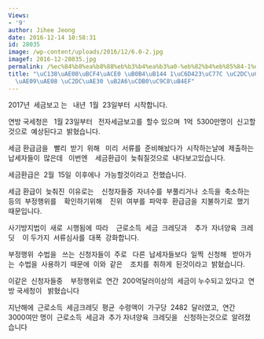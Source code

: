 ```yaml
---
Views:
- '9'
author: Jihee Jeong
date: 2016-12-14 10:58:31
id: 28035
image: /wp-content/uploads/2016/12/6.0-2.jpg
imagef: 2016-12-28035.jpg
permalink: /%ec%84%b8%ea%b8%88%eb%b3%b4%ea%b3%a0-%eb%82%b4%eb%85%84-1%ec%9b%9423%ec%9d%bc-%ec%8b%9c%ec%9e%91-%ed%99%98%ea%b8%89%ea%b8%88-%ec%8b%9c%ea%b8%b0-%eb%8a%a6%ec%b6%b0%ec%a7%88%eb%93%af/
title: "\uC138\uAE08\uBCF4\uACE0 \uB0B4\uB144 1\uC6D423\uC77C \uC2DC\uC791 , \uD658\
  \uAE09\uAE08 \uC2DC\uAE30 \uB2A6\uCDB0\uC9C8\uB4EF"
---
```


2017년  세금보고 는   내년  1월  23일부터  시작합니다.

연방 국세청은   1월 23일부터   전자세금보고를  할수 있으며  1억  5300만명이  신고할것으로  예상된다고  밝혔습니다.

세금 환급금을   빨리  받기  위해   미리  서류를  준비해놨다가  시작하는날에  제출하는  납세자들이  많은데   이번엔    세금환급이  늦춰질것으로  내다보고있습니다.

세금환급은  2월  15일  이후에나  가능할것이라고  전했습니다.

세금 환급이  늦춰진  이유로는    신청자들중  자녀수를  부풀리거나  소득을  축소하는등의  부정행위를    확인하기위해    진위  여부를  파악후  환급금을  지불하기로  했기  때문입니다.

사기방지법이  새로  시행됨에  따라    근로소득  세금  크레딧과    추가  자녀양육  크레딧    이 두가지  서류심사를  대폭  강화합니다.

부정행위  수법을   쓰는  신청자들이  주로   다른  납세자들보다  일찍  신청해   받아가는  수법을  사용하기  때문에  이와  같은    조치를  취하게  된것이라고  밝혔습니다.

이같은  신청자들중    부정행위로  연간  200억달러이상의  세금이 누수되고 있다고  연방 국세청이   밝혔습니다

지난해에  근로소득  세금크레딧  평균  수령액이  가구당  2482  달러였고,  연간  3000여만 명이  근로소득  세금과  추가 자녀양육  크레딧을   신청하는것으로  알려졌습니다